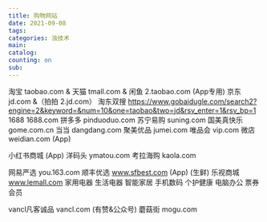 ```yaml
---
title: 购物网站
date: 2021-09-08
tags: 
categories: 浊技术
main: 
catalog: 
counting: on
sub: 
---
```

淘宝 taobao.com & 天猫 tmall.com & 闲鱼 2.taobao.com (App专用)
京东 jd.com &（拍拍 2.jd.com）
淘东双搜 https://www.gobaidugle.com/search2?engine=2&keyword=&num=10&one=taobao&two=jd&rsv_enter=1&rsv_bp=1
1688 1688.com
拼多多 pinduoduo.com
苏宁易购 suning.com
国美真快乐 gome.com.cn
当当 dangdang.com
聚美优品 jumei.com
唯品会 vip.com
微店 weidian.com (App)
<!--1号店 yhd.com (已被京东吞并)-->
小红书商城 (App)
洋码头 ymatou.com
考拉海购 kaola.com

网易严选 you.163.com 
顺丰优选 www.sfbest.com (App) (生鲜)
乐视商城 www.lemall.com
    家用电器 生活电器 智能家居 手机数码 个护健康 电脑办公 票券会员

vancl凡客诚品 vancl.com (有赞&公众号)
蘑菇街 mogu.com

